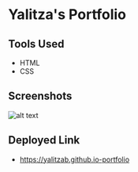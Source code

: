 # Yalitza's Portfolio

## Tools Used

* HTML
* CSS

## Screenshots 

![alt text](https://github.com/yalitzab/air-hiker/blob/master/assets/images/HeaderScreenshot.PNG "Title Page")

## Deployed Link
* https://yalitzab.github.io-portfolio